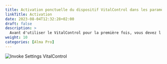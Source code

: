 ```yaml
---
title: Activation ponctuelle du dispositif VitalControl dans les paramètres du distributeur automatique
linkTitle: Activation
date: 2023-08-04T12:32:28+02:00
draft: false
description: >
  Avant d'utiliser le VitalControl pour la première fois, vous devez l'activer une fois dans les paramètres du distributeur Alma Pro.
weight: 10
categories: [Alma Pro]
---
```


![Invoke Settings VitalControl](../images/open-settings-vitalcontrol.png "Invoquer le menu des paramètres VitalControl")
